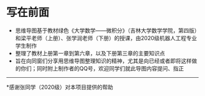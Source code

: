 # 写在前面

* 思维导图基于教材绿色《大学数学——微积分》（吉林大学数学学院，第四版）和梁平老师（上册）、张学润老师（下册）的授课，由2020级机器人工程专业学生制作
* 整理了教材上册第一章到第六章，以及下册第三章的主要知识点
* 旨在向同窗们分享用思维导图整理知识的精神，尤其是向已经或者即将这样做的你们；同时附上制作者的QQ号，欢迎同学们就此导图内容提问、指正

---

\*感谢张同学（2020级）对本项目提供的帮助
